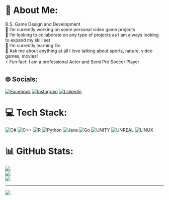 # 💫 About Me:
B.S. Game Design and Development<br>
🔭 I’m currently working on some personal video game projects<br>👯 I’m looking to collaborate on any type of projects as I am always looking to expand my skill set<br>🌱 I’m currently learning Go<br>💬 Ask me about anything at all I love talking about sports, nature, video games, movies!<br>⚡ Fun fact: I am a professional Actor and Semi Pro Soccer Player


## 🌐 Socials:
[![Facebook](https://img.shields.io/badge/Facebook-%231877F2.svg?logo=Facebook&logoColor=white)](https://facebook.com/rjreliford2) [![Instagram](https://img.shields.io/badge/Instagram-%23E4405F.svg?logo=Instagram&logoColor=white)](https://instagram.com/rjreliford2) [![LinkedIn](https://img.shields.io/badge/LinkedIn-%230077B5.svg?logo=linkedin&logoColor=white)](https://linkedin.com/in/rjreliford2) 

# 💻 Tech Stack:
![C#](https://img.shields.io/badge/c%23-%23239120.svg?style=for-the-badge&logo=c-sharp&logoColor=white) ![C++](https://img.shields.io/badge/c++-%2300599C.svg?style=for-the-badge&logo=c%2B%2B&logoColor=white) ![R](https://img.shields.io/badge/r-%23276DC3.svg?style=for-the-badge&logo=r&logoColor=white) ![Python](https://img.shields.io/badge/python-3670A0?style=for-the-badge&logo=python&logoColor=ffdd54) ![Java](https://img.shields.io/badge/java-%23ED8B00.svg?style=for-the-badge&logo=java&logoColor=white) ![Go](https://img.shields.io/badge/go-%2300ADD8.svg?style=for-the-badge&logo=go&logoColor=white) ![UNITY](https://img.shields.io/badge/Unity-%2320232a.svg?style=for-the-badge&logo=unity&logoColor=white) ![UNREAL](https://img.shields.io/badge/unreal-%2320232a.svg?style=for-the-badge&logo=unreal-engine&logoColor=white) ![LINUX](https://img.shields.io/badge/Linux-FCC624?style=for-the-badge&logo=linux&logoColor=black)
# 📊 GitHub Stats:
![](https://github-readme-stats.vercel.app/api?username=rjreliford2&theme=dark&hide_border=false&include_all_commits=true&count_private=false)<br/>
![](https://github-readme-streak-stats.herokuapp.com/?user=rjreliford2&theme=dark&hide_border=false)<br/>
![](https://github-readme-stats.vercel.app/api/top-langs/?username=rjreliford2&theme=dark&hide_border=false&include_all_commits=true&count_private=false&layout=compact)

---
[![](https://visitcount.itsvg.in/api?id=rjreliford2&icon=0&color=0)](https://visitcount.itsvg.in)

<!-- Proudly created with GPRM ( https://gprm.itsvg.in ) -->
